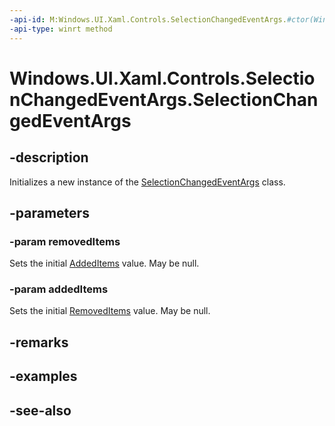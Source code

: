 ```yaml
---
-api-id: M:Windows.UI.Xaml.Controls.SelectionChangedEventArgs.#ctor(Windows.Foundation.Collections.IVector{System.Object},Windows.Foundation.Collections.IVector{System.Object})
-api-type: winrt method
---
```


<!-- Method syntax
public SelectionChangedEventArgs(Windows.Foundation.Collections.IVector<System.Object> removedItems, Windows.Foundation.Collections.IVector<System.Object> addedItems)
-->

# Windows.UI.Xaml.Controls.SelectionChangedEventArgs.SelectionChangedEventArgs

## -description
Initializes a new instance of the [SelectionChangedEventArgs](selectionchangedeventargs.md) class.


## -parameters
### -param removedItems
Sets the initial [AddedItems](selectionchangedeventargs_addeditems.md) value. May be null.

### -param addedItems
Sets the initial [RemovedItems](selectionchangedeventargs_removeditems.md) value. May be null.

## -remarks

## -examples

## -see-also
